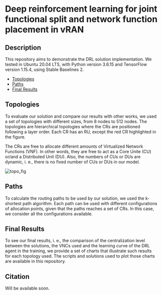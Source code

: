 # Deep reinforcement learning for joint functional split and network function placement in vRAN

## Description
This repository aims to demonstrate the DRL solution implementation. We tested in Ubuntu 20.04 LTS, with Python version 3.6.15 and TensorFlow
version 1.15.4, using Stable Baselines 2.

- [Topologies](#topologies)
- [Paths](#paths)
- [Final Results](#final-results)

## Topologies

To evaluate our solution and compare our results with other works, we used a set of topologies with different sizes, from 8 nodes to 512 nodes. The topologies are hierarchical topologies where the CRs are positioned following a layer order. Each CR has an RU, except the red CR highlighted in the figure.

The CRs are free to allocate different amounts of Virtualized Network Functions (VNF).  In other words, they are free to act as a Core Unite (CU) or/and a Distributed Unit (DU). Also, the numbers of CUs or DUs are dynamic, i. e., there is no fixed number of CUs or DUs in our model.

![topo_fig](https://github.com/LABORA-INF-UFG/paper-GLCK-2021/blob/main/figure_topology.png](https://github.com/LABORA-INF-UFG/paper-GVAK-2022/blob/main/Figures/Topologies.png))

## Paths

To calculate the routing paths to be used by our solution, we used the k-shortest path algorithm. Each path can be used with different configurations of allocation points, given that the paths reaches a set of CRs. In this case, we consider all the configurations available.

## Final Results

To see our final results, i. e., the comparison of the centralization level between the solutions, the VNCs used and the learning curve of the DRL agent in the training, we provide a set of charts that illustrate such results for each topology used. The scripts and solutions used to plot those charts are available in this repository.

## Citation

Will be available soon.

